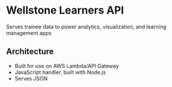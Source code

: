 Wellstone Learners API
=======================

Serves trainee data to power analytics, visualization, and learning management apps


Architecture
------------
- Built for use on AWS Lambda/API Gateway
- JavaScript handler, built with Node.js
- Serves JSON

